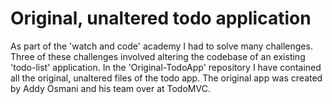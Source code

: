 # Original, unaltered todo application
   As part of the 'watch and code' academy I had to solve many challenges. Three of these challenges involved altering the codebase of an existing 'todo-list' application.
   In the 'Original-TodoApp' repository I have contained all the original, unaltered files of the todo app. The original app was created by Addy Osmani and his team over at   TodoMVC.
 
